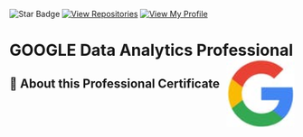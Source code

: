 ![Star Badge](https://img.shields.io/static/v1?label=%F0%9F%8C%9F&message=If%20Useful&style=style=flat&color=BC4E99)
 [![View Repositories](https://img.shields.io/badge/View-My_Repositories-blue?logo=GitHub)](https://github.com/ndleah?tab=repositories)
[![View My Profile](https://img.shields.io/badge/View-My_Profile-green?logo=GitHub)](https://github.com/ndleah) 

# GOOGLE Data Analytics Professional <img src="https://github.com/mesbahiba/Google-Analytics-Professional/blob/main/Google.png" align="right" width="120" />

## 📍 About this Professional Certificate
